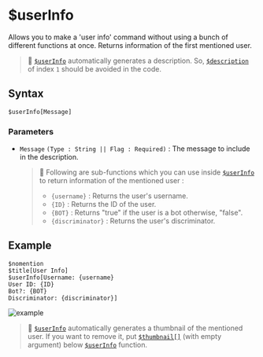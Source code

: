 # $userInfo
Allows you to make a 'user info' command without using a bunch of different functions at once. Returns information of the first mentioned user.

> 📌 [`$userInfo`](./userInfo.md) automatically generates a description. So, [`$description`](./description.md) of index `1` should be avoided in the code.

## Syntax
```
$userInfo[Message]
```

### Parameters
- `Message` `(Type : String || Flag : Required)` : The message to include in the description.

   > 📌 Following are sub-functions which you can use inside [`$userInfo`](./userInfo.md) to return information of the mentioned user :
   > - `{username}` : Returns the user's username.
   > - `{ID}` : Returns the ID of the user.
   > - `{BOT}` : Returns "true" if the user is a bot otherwise, "false".
   > - `{discriminator}` : Returns the user's discriminator.

## Example
```
$nomention
$title[User Info]
$userInfo[Username: {username}
User ID: {ID}
Bot?: {BOT}
Discriminator: {discriminator}]
```
![example](https://user-images.githubusercontent.com/69215413/122833288-b6597c80-d2ba-11eb-88b8-9d1d5368b4f5.png)

> 📌 [`$userInfo`](./userInfo.md) automatically generates a thumbnail of the mentioned user. If you want to remove it, put [`$thumbnail[]`](./thumbnail.md) (with empty argument) below [`$userInfo`](./userInfo.md) function.
